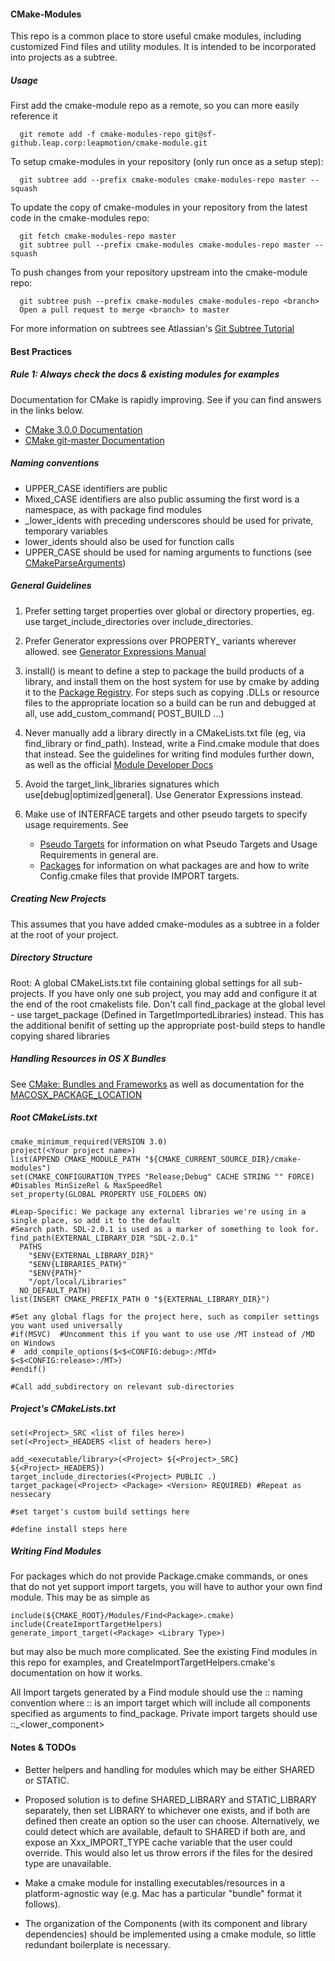 #### CMake-Modules
This repo is a common place to store useful cmake modules, including customized
Find<Package> files and utility modules.  It is intended to be incorporated into projects
as a subtree. 

##### Usage
First add the cmake-module repo as a remote, so you can more easily reference it
```
  git remote add -f cmake-modules-repo git@sf-github.leap.corp:leapmotion/cmake-module.git
```

To setup cmake-modules in your repository (only run once as a setup step):
```
  git subtree add --prefix cmake-modules cmake-modules-repo master --squash
```

To update the copy of cmake-modules in your repository from the latest code in the cmake-modules repo:
```
  git fetch cmake-modules-repo master
  git subtree pull --prefix cmake-modules cmake-modules-repo master --squash
```

To push changes from your repository upstream into the cmake-module repo:
```
  git subtree push --prefix cmake-modules cmake-modules-repo <branch>
  Open a pull request to merge <branch> to master
```


For more information on subtrees see Atlassian's [Git Subtree Tutorial](http://blogs.atlassian.com/2013/05/alternatives-to-git-submodule-git-subtree/)

#### Best Practices
##### Rule 1: Always check the docs & existing modules for examples
Documentation for CMake is rapidly improving. See if you can find answers in the links below.

* [CMake 3.0.0 Documentation](http://www.cmake.org/cmake/help/v3.0/index.html)
* [CMake git-master Documentation](http://www.cmake.org/cmake/help/git-master/)

##### Naming conventions
* UPPER_CASE identifiers are public
* Mixed_CASE identifiers are also public assuming the first word is a namespace, as with package find modules
* _lower_idents with preceding underscores should be used for private, temporary variables
* lower_idents should also be used for function calls
* UPPER_CASE should be used for naming arguments to functions (see [CMakeParseArguments](http://www.cmake.org/cmake/help/git-master/module/CMakeParseArguments.html))

##### General Guidelines
1. Prefer setting target properties over global or directory properties, eg. use target_include_directories over include_directories.
2. Prefer Generator expressions over PROPERTY_<Config> variants wherever allowed. see [Generator Expressions Manual](http://www.cmake.org/cmake/help/v3.0/manual/cmake-generator-expressions.7.html)
3. install() is meant to define a step to package the build products of a library, and install them on the host system for use by cmake by adding it to the [Package Registry](http://www.cmake.org/cmake/help/v3.0/manual/cmake-packages.7.html#package-registry). For steps such as copying .DLLs or resource files to the appropriate location so a build can be run and debugged at all, use add_custom_command(<Target> POST_BUILD ...)
4. Never manually add a library directly in a CMakeLists.txt file (eg, via find_library or find_path).  Instead, write a Find<Package>.cmake module that does that instead. See the guidelines for writing find modules further down, as well as the official [Module Developer Docs](http://www.cmake.org/cmake/help/v3.0/manual/cmake-developer.7.html#modules)
5. Avoid the target_link_libraries signatures which use[debug|optimized|general].  Use Generator Expressions instead.
6. Make use of INTERFACE targets and other pseudo targets to specify usage requirements.  See

    * [Pseudo Targets](http://www.cmake.org/cmake/help/v3.0/manual/cmake-buildsystem.7.html#pseudo-targets) for information on what Pseudo Targets and Usage Requirements in general are.
    * [Packages](http://www.cmake.org/cmake/help/v3.0/manual/cmake-packages.7.html) for information on what packages are and how to write <Package>Config.cmake files that provide IMPORT targets.

##### Creating New Projects
This assumes that you have added cmake-modules as a subtree in a folder at the root of your project.

##### Directory Structure
Root: A global CMakeLists.txt file containing global settings for all sub-projects. 
If you have only one sub project, you may add and configure it at the end of the root cmakelists file.
Don't call find_package at the global level - use target_package (Defined in TargetImportedLibraries) instead.
This has the additional benifit of setting up the appropriate post-build steps to handle copying shared libraries

##### Handling Resources in OS X Bundles
See [CMake: Bundles and Frameworks](http://www.cmake.org/Wiki/CMake:Bundles_And_Frameworks)
as well as documentation for the [MACOSX_PACKAGE_LOCATION](http://www.cmake.org/cmake/help/v3.0/prop_sf/MACOSX_PACKAGE_LOCATION.html)

##### Root CMakeLists.txt
```
cmake_minimum_required(VERSION 3.0)
project(<Your project name>)
list(APPEND CMAKE_MODULE_PATH "${CMAKE_CURRENT_SOURCE_DIR}/cmake-modules")
set(CMAKE_CONFIGURATION_TYPES "Release;Debug" CACHE STRING "" FORCE) #Disables MinSizeRel & MaxSpeedRel
set_property(GLOBAL PROPERTY USE_FOLDERS ON)

#Leap-Specific: We package any external libraries we're using in a single place, so add it to the default
#Search path. SDL-2.0.1 is used as a marker of something to look for.
find_path(EXTERNAL_LIBRARY_DIR "SDL-2.0.1"
  PATHS
    "$ENV{EXTERNAL_LIBRARY_DIR}"
    "$ENV{LIBRARIES_PATH}"
    "$ENV{PATH}"
    "/opt/local/Libraries"
  NO_DEFAULT_PATH)
list(INSERT CMAKE_PREFIX_PATH 0 "${EXTERNAL_LIBRARY_DIR}")

#Set any global flags for the project here, such as compiler settings you want used universally
#if(MSVC)  #Uncomment this if you want to use use /MT instead of /MD on Windows
#  add_compile_options($<$<CONFIG:debug>:/MTd> $<$<CONFIG:release>:/MT>)
#endif()

#Call add_subdirectory on relevant sub-directories

```

##### Project's CMakeLists.txt
```
set(<Project>_SRC <list of files here>)
set(<Project>_HEADERS <list of headers here>)

add_<executable/library>(<Project> ${<Project>_SRC} ${<Project>_HEADERS})
target_include_directories(<Project> PUBLIC .)
target_package(<Project> <Package> <Version> REQUIRED) #Repeat as nessecary

#set target's custom build settings here

#define install steps here

```

##### Writing Find Modules
For packages which do not provide Package<Config>.cmake commands, or ones that do not yet support import targets,
you will have to author your own find module.  This may be as simple as
```
include(${CMAKE_ROOT}/Modules/Find<Package>.cmake)
include(CreateImportTargetHelpers)
generate_import_target(<Package> <Library Type>)
```
but may also be much more complicated.  See the existing Find modules in this repo for examples, and
CreateImportTargetHelpers.cmake's documentation on how it works.  

All Import targets generated by a Find module should use the 
<Package>::<Component> naming convention where <Package>::<Package> is an import target which will include
all components specified as arguments to find_package. Private import targets should use 
<Package>::_<lower_component>

#### Notes & TODOs 

- Better helpers and handling for modules which may be either SHARED or STATIC.

- Proposed solution is to define SHARED_LIBRARY and STATIC_LIBRARY separately, then set
  LIBRARY to whichever one exists, and if both are defined then create an option so the
  user can choose.  Alternatively, we could detect which are available, default to SHARED
  if both are, and expose an Xxx_IMPORT_TYPE cache variable that the user could override.
  This would also let us throw errors if the files for the desired type are unavailable.

- Make a cmake module for installing executables/resources in a platform-agnostic way
  (e.g. Mac has a particular "bundle" format it follows).

- The organization of the Components (with its component and library dependencies) should
  be implemented using a cmake module, so little redundant boilerplate is necessary.
